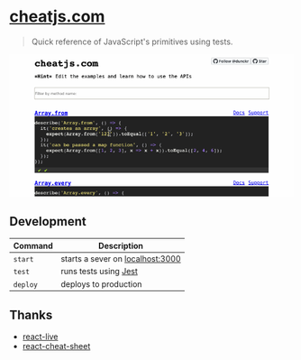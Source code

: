 # [cheatjs.com](https://cheatjs.com)

> Quick reference of JavaScript's primitives using tests.

![Demo](/.github/demo.gif)

## Development

| Command | Description |
| --- | --- |
| `start` | starts a sever on [localhost:3000](http://localhost:3000) |
| `test` | runs tests using [Jest](https://facebook.github.io/jest/) |
| `deploy` | deploys to production

## Thanks

- [react-live](https://github.com/FormidableLabs/react-live)
- [react-cheat-sheet](https://github.com/chantastic/react-cheat-sheet)
